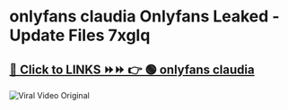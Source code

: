 
 # onlyfans claudia Onlyfans Leaked - Update Files 7xglq

## <h2><a href="https://clipsfans.com/onlyfans_claudia&ref=git">🔗 Click to LINKS ⏩⏩ 👉 🟢 onlyfans claudia </a></h2>

<a href="https://clipsfans.com/onlyfans_claudia&ref=git" rel="nofollow" data-target="animated-image.originalLink"><img src="https://i.ibb.co.com/xMMVF88/686577567.gif" alt="Viral Video Original" style="max-width: 100%; display: inline-block;" data-target="animated-image.originalImage"></a>

